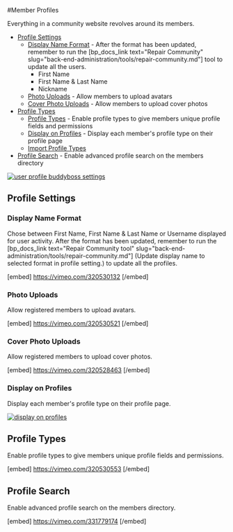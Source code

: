 #Member Profiles

Everything in a community website revolves around its members.

*   [Profile Settings](#profile-settings)
    *   [Display Name Format](#display-name-format) - After the format has been updated, remember to run the [bp_docs_link text="Repair Community" slug="back-end-administration/tools/repair-community.md"] tool to update all the users.
        *   First Name
        *   First Name & Last Name
        *   Nickname
    *   [Photo Uploads](#photo-uploads) - Allow members to upload avatars
    *   [Cover Photo Uploads](#cover-photo-uploads) - Allow members to upload cover photos
*   [Profile Types](#profile-types)
    *   [Profile Types](#profile-types) - Enable profile types to give members unique profile fields and permissions
    *   [Display on Profiles](#display-on-profiles) - Display each member's profile type on their profile page
    *   [Import Profile Types](#import-profile-types)
*   [Profile Search](#profile-search) - Enable advanced profile search on the members directory

[![user profile buddyboss settings](https://www.buddyboss.com/resources/wp-content/uploads/2019/01/userprofilesbuddybosssettings-1024x675.jpg)](https://www.buddyboss.com/resources/wp-content/uploads/2019/01/userprofilesbuddybosssettings.jpg)

Profile Settings
----------------

### Display Name Format

Chose between First Name, First Name & Last Name or Username displayed for user activity. After the format has been updated, remember to run the [bp_docs_link text="Repair Community tool" slug="back-end-administration/tools/repair-community.md"] (Update display name to selected format in profile setting.) to update all the profiles.

[embed] https://vimeo.com/320530132 [/embed]

### Photo Uploads

Allow registered members to upload avatars.

[embed] https://vimeo.com/320530521 [/embed]

### Cover Photo Uploads

Allow registered members to upload cover photos.

[embed] https://vimeo.com/320528463 [/embed]

### Display on Profiles

Display each member's profile type on their profile page.

[![display on profiles](https://www.buddyboss.com/resources/wp-content/uploads/2019/01/displayonprofiles-1024x486.jpg)](https://www.buddyboss.com/resources/wp-content/uploads/2019/01/displayonprofiles.jpg)

Profile Types
-------------

Enable profile types to give members unique profile fields and permissions.

[embed] https://vimeo.com/320530553 [/embed]

Profile Search
--------------

Enable advanced profile search on the members directory.

[embed] https://vimeo.com/331779174 [/embed]